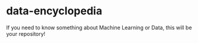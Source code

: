 # data-encyclopedia
If you need to know something about Machine Learning or Data, this will be your repository! 
